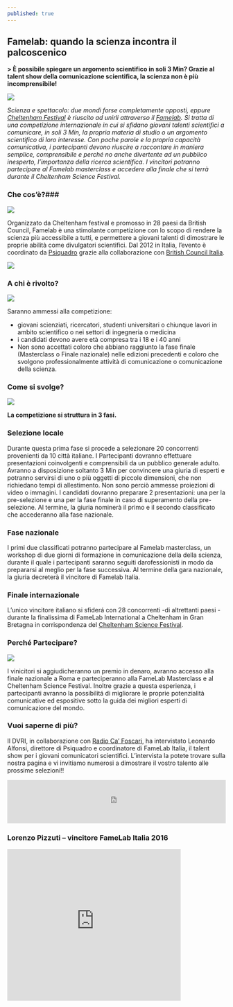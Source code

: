 ```yaml
---
published: true
---
```


## Famelab: quando la scienza incontra il palcoscenico

**> È possibile spiegare un argomento scientifico in soli 3 Min? Grazie al talent show della comunicazione scientifica, la scienza non è più incomprensibile!**

![]({{site.baseurl}}/assets/posts/famelab.png)

_Scienza e spettacolo: due mondi forse completamente opposti, eppure [Cheltenham Festival](http://www.cheltenhamfestivals.com/) è riuscito ad unirli attraverso il [Famelab](http://www.famelab-italy.it/). Si tratta di una competizione internazionale in cui si sfidano giovani talenti scientifici a comunicare, in soli 3 Min, la propria materia di studio o un argomento scientifico di loro interesse. Con poche parole e la propria capacità comunicativa, i partecipanti devono riuscire a raccontare in maniera semplice, comprensibile e perché no anche divertente ad un pubblico inesperto, l’importanza della ricerca scientifica. I vincitori potranno partecipare al Famelab masterclass e accedere alla finale che si terrà durante il Cheltenham Science Festival._ 

### Che cos’è?###
 
![]({{site.baseurl}}/assets/posts/famelab2.png)

Organizzato da Cheltenham festival e promosso in 28 paesi da British Council, Famelab è una stimolante competizione con lo scopo di rendere la scienza più accessibile a tutti, e permettere a giovani talenti di dimostrare le proprie abilità come divulgatori scientifici. Dal 2012 in Italia, l’evento è coordinato da [Psiquadro](http://psiquadro.biz/) grazie alla collaborazione con [British Council Italia](https://www.britishcouncil.it/).  

![]({{site.baseurl}}/assets/posts/famelab3.png)

### A chi è rivolto?

![]({{site.baseurl}}/assets/posts/famelab4.png)

Saranno ammessi alla competizione:
-	giovani scienziati, ricercatori, studenti universitari o chiunque lavori in ambito scientifico o nei settori di ingegneria o medicina
-	i candidati devono avere età compresa tra i 18 e i 40 anni
-	Non sono accettati coloro che abbiano raggiunto la fase finale (Masterclass o Finale nazionale) nelle edizioni precedenti e coloro che svolgono professionalmente attività di comunicazione o comunicazione della scienza. 

### Come si svolge?
![]({{site.baseurl}}/assets/posts/famelab5.png)

**La competizione si struttura in 3 fasi.**
### Selezione locale

Durante questa prima fase si procede a selezionare 20 concorrenti provenienti da 10 città italiane. I Partecipanti dovranno effettuare presentazioni coinvolgenti e comprensibili da un pubblico generale adulto. Avranno a disposizione soltanto 3 Min per convincere una giuria di esperti e potranno servirsi di uno o più oggetti di piccole dimensioni, che non richiedano tempi di allestimento. Non sono perciò ammesse proiezioni di video o immagini. I candidati dovranno preparare 2 presentazioni: una per la pre-selezione e una per la fase finale in caso di superamento della pre-selezione. Al termine, la giuria nominerà il primo e il secondo classificato che accederanno alla fase nazionale.

### Fase nazionale

I primi due classificati potranno partecipare al Famelab masterclass, un workshop di due giorni di formazione in comunicazione della della scienza, durante il quale i partecipanti saranno seguiti darofessionisti in modo da prepararsi al meglio per la fase successiva. Al termine della gara nazionale, la giuria decreterà il vincitore di Famelab Italia.

### Finale internazionale

L’unico vincitore italiano si sfiderá con 28 concorrenti -di altrettanti paesi - durante la finalissima di FameLab International a Cheltenham in Gran Bretagna in corrispondenza del [Cheltenham Science Festival](CHELTEnhamfestivals.com). 

### Perché Partecipare?

![]({{site.baseurl}}/assets/posts/famelab6.png)

I vinicitori si aggiudicheranno un premio in denaro, avranno accesso alla finale nazionale a Roma e parteciperanno alla FameLab Masterclass e al Cheltenham Science Festival. Inoltre grazie a questa esperienza, i partecipanti avranno la possibilitá di migliorare le proprie potenzialità comunicative ed espositive sotto la guida dei migliori esperti di comunicazione del mondo.

### Vuoi saperne di più?

Il DVRI, in collaborazione con [Radio Ca’ Foscari](radiocafoscari.it), ha intervistato Leonardo Alfonsi, direttore di Psiquadro e coordinatore di FameLab Italia, il talent show per i giovani comunicatori scientifici. L’intervista la potete trovare sulla nostra pagina e vi invitiamo numerosi a dimostrare il vostro talento alle prossime selezioni!!

<iframe src="https://widget.spreaker.com/player?episode_id=11378084&theme=light&autoplay=false&playlist=false&cover_image_url=https%3A%2F%2Fd3wo5wojvuv7l.cloudfront.net%2Fimages.spreaker.com%2Foriginal%2F4ac72efaab993ad9d7057901f1046e01.jpg" width="100%" height="100px" frameborder="0"></iframe>


### Lorenzo Pizzuti – vincitore FameLab Italia 2016 

<iframe width="400" height="350" src="https://www.youtube.com/embed/nBzYSM0LxKI" frameborder="0" allowfullscreen></iframe>
